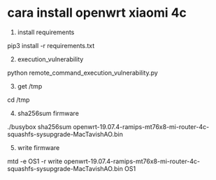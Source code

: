 cara install openwrt xiaomi 4c
=============================

1. install requirements

pip3 install -r requirements.txt

2. execution_vulnerability

python remote_command_execution_vulnerability.py

3. get /tmp

cd /tmp

4. sha256sum firmware

./busybox sha256sum openwrt-19.07.4-ramips-mt76x8-mi-router-4c-squashfs-sysupgrade-MacTavishAO.bin

5. write firmware 

mtd -e OS1 -r write openwrt-19.07.4-ramips-mt76x8-mi-router-4c-squashfs-sysupgrade-MacTavishAO.bin OS1
